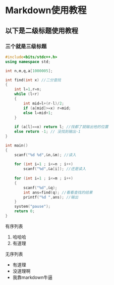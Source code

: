 # Markdown使用教程
## 以下是二级标题使用教程
### 三个就是三级标题
```cpp
#include<bits/stdc++.h>
using namespace std;

int n,m,q,a[1000005];

int find(int x) //二分查找 
{
	int l=1,r=n;
	while (l<r)
	{
		int mid=l+(r-l)/2;
		if (a[mid]>=x) r=mid;
		else l=mid+1;
	}
	
	if (a[l]==x) return l; //找都了就输出他的位置 
	else return -1; // 没找到输出-1 
}

int main()
{
	scanf("%d %d",&n,&m); //读入 
	
	for (int i=1 ; i<=n ; i++)
	    scanf("%d",&a[i]); //还是读入 
	
	for (int i=1 ; i<=m ; i++)
	{
		scanf("%d",&q);
		int ans=find(q); //看看查找的结果 
		printf("%d ",ans); //输出 
	}
	system("pause");
	return 0;
}
``````
有序列表
1. 哈哈哈
2. 有道理
   
无序列表
- 有道理
- 没道理啊
- 我靠markdown牛逼
